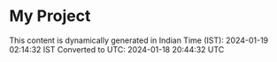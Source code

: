 # My Project

This content is dynamically generated in Indian Time (IST): 2024-01-19 02:14:32 IST
Converted to UTC: 2024-01-18 20:44:32 UTC
